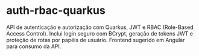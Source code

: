 # auth-rbac-quarkus
API de autenticação e autorização com Quarkus, JWT e RBAC (Role-Based Access Control). Inclui login seguro com BCrypt, geração de tokens JWT e proteção de rotas por papéis de usuário. Frontend sugerido em Angular para consumo da API.
